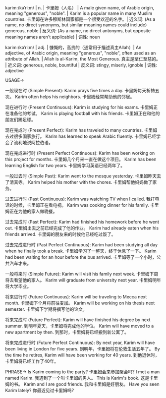 karim:/kəˈriːm/ | n. | 卡里姆（人名） | A male given name, of Arabic origin, meaning "generous", "noble". | Karim is a popular name in many Muslim countries. 卡里姆在许多穆斯林国家都是一个很受欢迎的名字。|  近义词: (As a name, no direct synonyms, but similar meaning names could include) generous, noble | 反义词: (As a name, no direct antonyms, but opposite meaning names aren't applicable)  | 词性: noun


karim:/kəˈriːm/ | adj. | 慷慨的，高贵的（通常用于描述真主Allah）|  An adjective, of Arabic origin, meaning "generous", "noble", often used as an attribute of Allah. | Allah is al-Karim, the Most Generous. 真主是至仁至慈的。 | 近义词: generous, noble, bountiful | 反义词: stingy, miserly, ignoble | 词性: adjective


USAGE->

一般现在时 (Simple Present):
Karim prays five times a day. 卡里姆每天祈祷五次。
Karim often helps his neighbors. 卡里姆经常帮助他的邻居。

现在进行时 (Present Continuous):
Karim is studying for his exams. 卡里姆正在准备他的考试。
Karim is playing football with his friends. 卡里姆正在和他的朋友们踢足球。

现在完成时 (Present Perfect):
Karim has traveled to many countries. 卡里姆去过很多国家旅行。
Karim has learned to speak Arabic fluently. 卡里姆已经学会了流利地说阿拉伯语。

现在完成进行时 (Present Perfect Continuous):
Karim has been working on this project for months. 卡里姆几个月来一直在做这个项目。
Karim has been learning English for two years. 卡里姆学习英语已经两年了。

一般过去时 (Simple Past):
Karim went to the mosque yesterday. 卡里姆昨天去了清真寺。
Karim helped his mother with the chores. 卡里姆帮他妈妈做了家务。

过去进行时 (Past Continuous):
Karim was watching TV when I called. 我打电话的时候，卡里姆正在看电视。
Karim was cooking dinner for his family. 卡里姆正在为他的家人做晚餐。

过去完成时 (Past Perfect):
Karim had finished his homework before he went out. 卡里姆出去之前已经完成了他的作业。
Karim had already eaten when his friends arrived. 卡里姆的朋友来的时候他已经吃过饭了。

过去完成进行时 (Past Perfect Continuous):
Karim had been studying all day when he finally took a break.  卡里姆学习了一整天，终于休息了一下。
Karim had been waiting for an hour before the bus arrived. 卡里姆等了一个小时，公共汽车才来。

一般将来时 (Simple Future):
Karim will visit his family next week. 卡里姆下周将去看望他的家人。
Karim will graduate from university next year. 卡里姆明年将大学毕业。

将来进行时 (Future Continuous):
Karim will be traveling to Mecca next month. 卡里姆下个月将前往麦加。
Karim will be working on his thesis next semester. 卡里姆下学期将撰写他的论文。

将来完成时 (Future Perfect):
Karim will have finished his degree by next summer. 到明年夏天，卡里姆将完成他的学位。
Karim will have moved to a new apartment by then. 到那时，卡里姆将已经搬到新公寓了。

将来完成进行时 (Future Perfect Continuous):
By next year, Karim will have been living in London for five years. 到明年，卡里姆将在伦敦生活五年了。
By the time he retires, Karim will have been working for 40 years. 到他退休时，卡里姆将已经工作了40年。


PHRASE->
Is Karim coming to the party? 卡里姆会来参加聚会吗?
I met a man named Karim. 我遇到了一个叫卡里姆的男人。
This is Karim's book. 这是卡里姆的书。
Karim and I are good friends. 我和卡里姆是好朋友。
Have you seen Karim lately? 你最近见过卡里姆吗?
